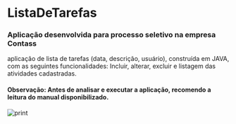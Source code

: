 # ListaDeTarefas

<h3> Aplicação desenvolvida para processo seletivo na empresa Contass </h3>


aplicação de lista de tarefas (data, descrição, usuário),
construída em JAVA, com as seguintes funcionalidades: Incluir, alterar, excluir
e listagem das atividades cadastradas.

<h4> Observação: Antes de analisar e executar a aplicação, recomendo a leitura do manual disponibilizado. </h4>


<img src="https://i.ibb.co/Rjj2KTx/print.png" alt="print" border="0">

